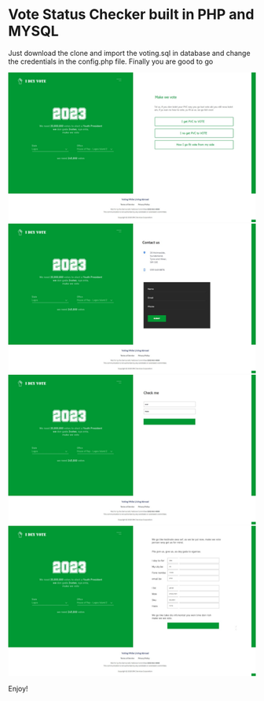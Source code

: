 # Vote Status Checker built in PHP and MYSQL
Just download the clone and import the voting.sql in database and change the credentials in the config.php file.
Finally you are good to go

![Project](Screenshot/1.jpeg)
![Project](Screenshot/2.jpeg)
![Project](Screenshot/3.jpeg)
![Project](Screenshot/4.jpeg)

Enjoy!
